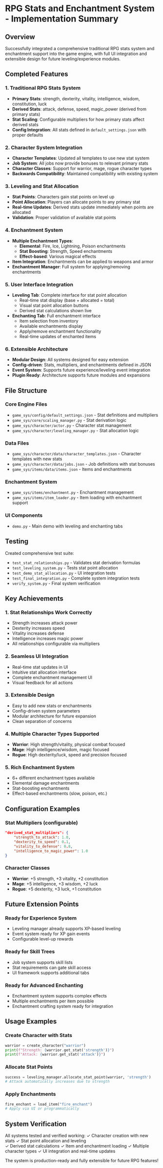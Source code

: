 # RPG Stats and Enchantment System - Implementation Summary

## Overview
Successfully integrated a comprehensive traditional RPG stats system and enchantment support into the game engine, with full UI integration and extensible design for future leveling/experience modules.

## Completed Features

### 1. Traditional RPG Stats System
- **Primary Stats**: strength, dexterity, vitality, intelligence, wisdom, constitution, luck
- **Derived Stats**: attack, defense, speed, magic_power (derived from primary stats)
- **Stat Scaling**: Configurable multipliers for how primary stats affect derived stats
- **Config Integration**: All stats defined in `default_settings.json` with proper defaults

### 2. Character System Integration
- **Character Templates**: Updated all templates to use new stat system
- **Job System**: All jobs now provide bonuses to relevant primary stats
- **Character Classes**: Support for warrior, mage, rogue character types
- **Backwards Compatibility**: Maintained compatibility with existing system

### 3. Leveling and Stat Allocation
- **Stat Points**: Characters gain stat points on level up
- **Point Allocation**: Players can allocate points to any primary stat
- **Real-time Updates**: Derived stats update immediately when points are allocated
- **Validation**: Proper validation of available stat points

### 4. Enchantment System
- **Multiple Enchantment Types**:
  - **Elemental**: Fire, Ice, Lightning, Poison enchantments
  - **Stat Boosting**: Strength, Speed enchantments
  - **Effect-based**: Various magical effects
- **Item Integration**: Enchantments can be applied to weapons and armor
- **Enchantment Manager**: Full system for applying/removing enchantments

### 5. User Interface Integration
- **Leveling Tab**: Complete interface for stat point allocation
  - Real-time stat display (base + allocated = total)
  - Visual stat point allocation buttons
  - Derived stat calculations shown live
- **Enchanting Tab**: Full enchantment interface
  - Item selection from inventory
  - Available enchantments display
  - Apply/remove enchantment functionality
  - Real-time updates of enchanted items

### 6. Extensible Architecture
- **Modular Design**: All systems designed for easy extension
- **Config-driven**: Stats, multipliers, and enchantments defined in JSON
- **Event System**: Supports future experience/leveling event integration
- **Plugin Ready**: Architecture supports future modules and expansions

## File Structure

### Core Engine Files
- `game_sys/config/default_settings.json` - Stat definitions and multipliers
- `game_sys/core/scaling_manager.py` - Stat derivation logic
- `game_sys/character/actor.py` - Character stat management
- `game_sys/character/leveling_manager.py` - Stat allocation logic

### Data Files
- `game_sys/character/data/character_templates.json` - Character templates with new stats
- `game_sys/character/data/jobs.json` - Job definitions with stat bonuses
- `game_sys/items/data/items.json` - Items and enchantments

### Enchantment System
- `game_sys/items/enchantment.py` - Enchantment management
- `game_sys/items/item_loader.py` - Item loading with enchantment support

### UI Components
- `demo.py` - Main demo with leveling and enchanting tabs

## Testing
Created comprehensive test suite:
- `test_stat_relationships.py` - Validates stat derivation formulas
- `test_leveling_system.py` - Tests stat point allocation
- `test_demo_stat_allocation.py` - UI integration tests
- `test_final_integration.py` - Complete system integration tests
- `verify_system.py` - Final system verification

## Key Achievements

### 1. Stat Relationships Work Correctly
- Strength increases attack power
- Dexterity increases speed
- Vitality increases defense
- Intelligence increases magic power
- All relationships configurable via multipliers

### 2. Seamless UI Integration
- Real-time stat updates in UI
- Intuitive stat allocation interface
- Complete enchantment management UI
- Visual feedback for all actions

### 3. Extensible Design
- Easy to add new stats or enchantments
- Config-driven system parameters
- Modular architecture for future expansion
- Clean separation of concerns

### 4. Multiple Character Types Supported
- **Warrior**: High strength/vitality, physical combat focused
- **Mage**: High intelligence/wisdom, magic focused
- **Rogue**: High dexterity/luck, speed and precision focused

### 5. Rich Enchantment System
- 6+ different enchantment types available
- Elemental damage enchantments
- Stat-boosting enchantments
- Effect-based enchantments (slow, poison, etc.)

## Configuration Examples

### Stat Multipliers (configurable)
```json
"derived_stat_multipliers": {
    "strength_to_attack": 1.0,
    "dexterity_to_speed": 0.1,
    "vitality_to_defense": 0.8,
    "intelligence_to_magic_power": 1.0
}
```

### Character Classes
- **Warrior**: +5 strength, +3 vitality, +2 constitution
- **Mage**: +5 intelligence, +3 wisdom, +2 luck  
- **Rogue**: +5 dexterity, +3 luck, +1 constitution

## Future Extension Points

### Ready for Experience System
- Leveling manager already supports XP-based leveling
- Event system ready for XP gain events
- Configurable level-up rewards

### Ready for Skill Trees
- Job system supports skill lists
- Stat requirements can gate skill access
- UI framework supports additional tabs

### Ready for Advanced Enchanting
- Enchantment system supports complex effects
- Multiple enchantments per item possible
- Enchantment crafting system ready for integration

## Usage Examples

### Create Character with Stats
```python
warrior = create_character("warrior")
print(f"Strength: {warrior.get_stat('strength')}")
print(f"Attack: {warrior.get_stat('attack')}")
```

### Allocate Stat Points
```python
success = leveling_manager.allocate_stat_point(warrior, 'strength')
# Attack automatically increases due to strength
```

### Apply Enchantments
```python
fire_enchant = load_item("fire_enchant")
# Apply via UI or programmatically
```

## System Verification
All systems tested and verified working:
✓ Character creation with new stats
✓ Stat point allocation and leveling  
✓ Derived stat calculations
✓ Item and enchantment loading
✓ Multiple character types
✓ UI integration and real-time updates

The system is production-ready and fully extensible for future RPG features!
